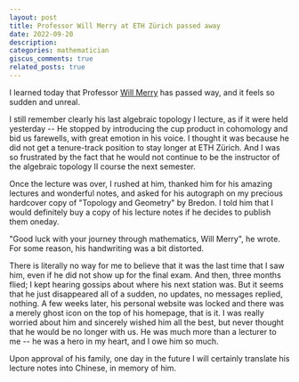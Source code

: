 ```yaml
---
layout: post
title: Professor Will Merry at ETH Zürich passed away
date: 2022-09-20
description: 
categories: mathematician
giscus_comments: true
related_posts: true
---
```


I learned today that Professor [Will Merry](https://www2.math.ethz.ch/will-merry/index.html) has passed way, and it feels so sudden and unreal. 

I still remember clearly his last algebraic topology Ⅰ lecture, as if it were held yesterday -- He stopped by introducing the cup product in cohomology and bid us farewells, with great emotion in his voice. I thought it was because he did not get a tenure-track position to stay longer at ETH Zürich. And I was so frustrated by the fact that he would not continue to be the instructor of the algebraic topology Ⅱ course the next semester. 

Once the lecture was over, I rushed at him, thanked him for his amazing lectures and wonderful notes, and asked for his autograph on my precious hardcover copy of "Topology and Geometry" by Bredon. I told him that I would definitely buy a copy of his lecture notes if he decides to publish them oneday.

"Good luck with your journey through mathematics, Will Merry", he wrote. For some reason, his handwriting was a bit distorted.

There is literally no way for me to believe that it was the last time that I saw him, even if he did not show up for the final exam. And then, three months flied; I kept hearing gossips about where his next station was. But it seems that he just disappeared all of a sudden, no updates, no messages replied, nothing. A few weeks later, his personal website  was locked and there was a merely ghost icon on the top of his homepage, that is it. I was really worried about him and sincerely wished him all the best, but never thought that he would be no longer with us. He was much more than a lecturer to me -- he was a hero in my heart, and I owe him so much. 

Upon approval of his family, one day in the future I will certainly translate his lecture notes into Chinese, in memory of him. 